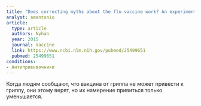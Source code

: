 ```yaml
---
title: "Does correcting myths about the flu vaccine work? An experimental evaluation of the effects of corrective information"
analyst: amantonio
article:
  type: article
  authors: Nyhan
  year: 2015
  journal: Vaccine
  link: https://www.ncbi.nlm.nih.gov/pubmed/25499651
  pubmed: 25499651
conditions:
- Антипрививочники
---
```


Когда людям сообщают, что вакцина от гриппа не может привести к гриппу, они этому верят, но их намерение привиться только уменьшается.
